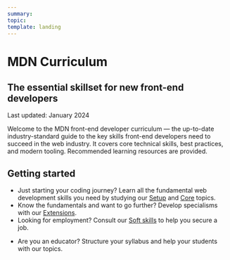 ```yaml
---
summary:
topic:
template: landing
---
```


# MDN Curriculum

## The essential skillset for new front-end developers

Last updated: January 2024

Welcome to the MDN front-end developer curriculum — the up-to-date industry-standard guide to the key skills front-end developers need to succeed in the web industry. It covers core technical skills, best practices, and modern tooling. Recommended learning resources are provided.

## Getting started

- Just starting your coding journey? Learn all the fundamental web development skills you need by studying our [Setup](./1-setup/) and [Core](./2-core/) topics.
- Know the fundamentals and want to go further? Develop specialisms with our [Extensions](./3-extensions).
- Looking for employment? Consult our [Soft skills](./1-setup/1-soft-skills.md) to help you secure a job.
<!-- for Anuja: leave some space here to separate the student offering from the educator one -->
- Are you an educator? Structure your syllabus and help your students with our topics.
